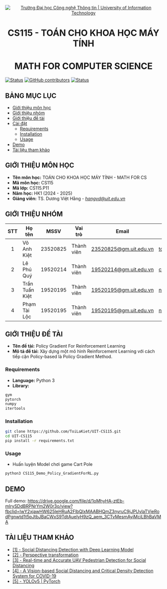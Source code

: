 <!-- Banner -->
<p align="center">
  <a href="https://www.uit.edu.vn/" title="Trường Đại học Công nghệ Thông tin" style="border: none;">
    <img src="https://i.imgur.com/WmMnSRt.png" alt="Trường Đại học Công nghệ Thông tin | University of Information Technology">
  </a>
</p>

<!-- Title -->
<h1 align="center"><b>CS115 - TOÁN CHO KHOA HỌC MÁY TÍNH</b></h1>
<h1 align="center"><b>MATH FOR COMPUTER SCIENCE</b></h1>

[![Status](https://img.shields.io/badge/status-woking-brightgreen?style=flat-square)](https://github.com/ToiLaKiet/UIT-CS115)
[![GitHub contributors](https://img.shields.io/github/contributors/ToiLaKiet/UIT-CS115?style=flat-square)](https://github.com/ToiLaKiet/UIT-CS115/graphs/contributors)
[![Status](https://img.shields.io/badge/language-python-green?style=flat-square)](https://github.com/ToiLaKiet/UIT-CS115)

## BẢNG MỤC LỤC
* [Giới thiệu môn học](#giới-thiệu-môn-học)
* [Giới thiệu nhóm](#giới-thiệu-nhóm)
* [Giới thiệu đề tài](#giới-thiệu-đề-tài)
* [Cài đặt](#cài-đặt)
    - [Requirements](#requirements)
    - [Installation](#installation)
    - [Usage](#usage)
* [Demo](#demo)
* [Tài liệu tham khảo](#tài-liệu-tham-khảo)

## GIỚI THIỆU MÔN HỌC
* **Tên môn học:** TOÁN CHO KHOA HỌC MÁY TÍNH - MATH FOR CS
* **Mã môn học:** CS115
* **Mã lớp:** CS115.P11
* **Năm học:** HK1 (2024 - 2025)
* **Giảng viên:** TS. Dương Việt Hằng - *hangvd@uit.edu.vn*

## GIỚI THIỆU NHÓM
| STT | Họ tên | MSSV | Vai trò | Email | Github | Facebook |
| :---: | --- | --- | --- | --- | --- | --- |
| 1 | Võ Anh Kiệt | 23520825 | Thành viên | 23520825@gm.uit.edu.vn | [toilakiet](https://github.com/ToiLaKiet) | [phuwowngnef](https://www.facebook.com/voanhkiet05) |
| 2 | Lê Phú Quý | 19520214 | Thành viên | 19520214@gm.uit.edu.vn | [caohungphu](https://github.com/caohungphu) | [caohungphuvn](https://www.facebook.com/caohungphuvn) |
| 3 | Trần Tuấn Kiệt | 19520195 | Thành viên | 19520195@gm.uit.edu.vn | [nhalq](https://github.com/nhalq) | [qnhane](https://www.facebook.com/qnhane) |
| 4 | Phạm Tài Lộc | 19520195 | Thành viên | 19520195@gm.uit.edu.vn | [nhalq](https://github.com/nhalq) | [qnhane](https://www.facebook.com/qnhane) |

## GIỚI THIỆU ĐỀ TÀI
* **Tên đề tài:** Policy Gradient For Reinforcement Learning
* **Mô tả đề tài:** Xây dựng một mô hình Reinforcement Learning với cách tiếp cận Policy-based là Policy Gradient Method.


### Requirements
* **Language:** Python 3
* **Library:** 
```sh
gym
pytorch
numpy
itertools
```

### Installation
```sh
git clone https://github.com/ToiLaKiet/UIT-CS115.git
cd UIT-CS115
pip install -r requirements.txt
```

### Usage
- Huấn luyện Model chơi game Cart Pole
```sh
python3 CS115_Demo_Policy_GradientForRL.py
```

## DEMO
Full demo: https://drive.google.com/file/d/1oMhyHA-ztEb-mIrySDdBRPNrYm2W0r3o/view?fbclid=IwY2xjawHW625leHRuA2FlbQIxMAABHQmZ3nyruC9jJPUylaTVjeRodPgnwtd1t5pJtbJBaCWxS9TdtAueIyH9zQ_aem_3CTvMesmAyiMciLBhBaVMA

## TÀI LIỆU THAM KHẢO
- [[1] - Social Distancing Detection with Deep Learning Model](https://ieeexplore.ieee.org/stamp/stamp.jsp?tp=&arnumber=9243478)
- [[2] - Perspective transformation](https://subscription.packtpub.com/book/web-development/9781838646301/6/ch06lvl1sec94/perspective-transformation)
- [[3] - Real-time and Accurate UAV Pedestrian Detection for Social Distancing](https://ieeexplore.ieee.org/stamp/stamp.jsp?tp=&arnumber=9417704)
- [[4] - A Vision-based Social Distancing and Critical Density Detection System for COVID-19](https://arxiv.org/abs/2007.03578)
- [[5] - YOLOv5 | PyTorch](https://pytorch.org/hub/ultralytics_yolov5/)
